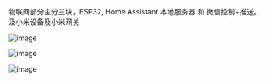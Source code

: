 物联网部分主分三块，ESP32, Home Assistant 本地服务器 和 微信控制+推送。    及小米设备及小米网关

![image](https://user-images.githubusercontent.com/1382734/217273326-d0e99e39-cd2b-41f0-9a1f-8914bd947908.png)

![image](https://user-images.githubusercontent.com/1382734/217272975-b6ff87fa-e16d-4482-95ba-0aed1bb4f53a.png)

![image](https://user-images.githubusercontent.com/1382734/217273670-72937f08-5314-442f-9899-8162d8fda784.png)

